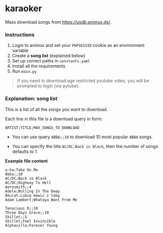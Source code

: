 # karaoker

Mass download songs from https://usdb.animux.de/.

### Instructions

1. Login to animux and set your `PHPSESSID` cookie as an environment variable
2. Create a **song list** (explained below)
3. Set up correct paths in `constants.yaml`
4. Install all the requirements
5. Run `main.py`

> If you need to download age restricted youtube video, you will be prompted to login (via pytube).

### Explanation: song list

This is a list of all the songs you want to download.

Each line in this file is a download query in form:

```
ARTIST;TITLE;MAX_SONGS_TO_DOWNLOAD
```

* You can use query `ABBA;;10` to download 10 most popular `ABBA` songs.

* You can specify the title `AC/DC;Back in Black`, then the number of songs defaults to 1.

**Example file content**

```
a-ha;Take On Me
Abba;;10
AC/DC;Back in Black
AC/DC;Highway To Hell
Aerosmith;;4
Adele;Rolling In The Deep
Akurat;Lubię mówić z tobą
Adam Lambert;Whataya Want From Me

Tenacious D;;10
Three Days Grace;;10
Skillet;;5
Skillet;Feel Invincible
Alphaville;Forever Young
```



